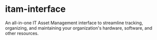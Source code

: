 # itam-interface
An all-in-one IT Asset Management interface to streamline tracking, organizing, and maintaining your organization's hardware, software, and other resources.
